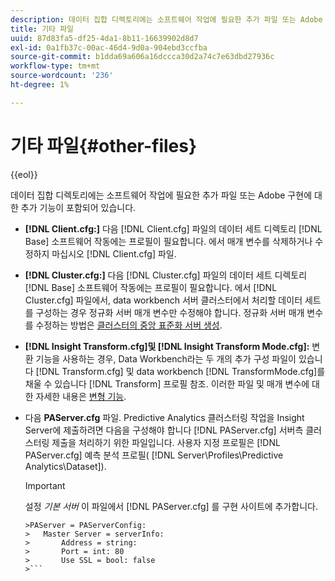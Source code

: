 ```yaml
---
description: 데이터 집합 디렉토리에는 소프트웨어 작업에 필요한 추가 파일 또는 Adobe 구현에 대한 추가 기능이 포함되어 있습니다.
title: 기타 파일
uuid: 87d83fa5-df25-4da1-8b11-16639902d8d7
exl-id: 0a1fb37c-00ac-46d4-9d0a-904ebd3ccfba
source-git-commit: b1dda69a606a16dccca30d2a74c7e63dbd27936c
workflow-type: tm+mt
source-wordcount: '236'
ht-degree: 1%

---
```


# 기타 파일{#other-files}

{{eol}}

데이터 집합 디렉토리에는 소프트웨어 작업에 필요한 추가 파일 또는 Adobe 구현에 대한 추가 기능이 포함되어 있습니다.

* **[!DNL Client.cfg:]** 다음 [!DNL Client.cfg] 파일의 데이터 세트 디렉토리 [!DNL Base] 소프트웨어 작동에는 프로필이 필요합니다. 에서 매개 변수를 삭제하거나 수정하지 마십시오 [!DNL Client.cfg] 파일.

* **[!DNL Cluster.cfg:]** 다음 [!DNL Cluster.cfg] 파일의 데이터 세트 디렉토리 [!DNL Base] 소프트웨어 작동에는 프로필이 필요합니다. 에서 [!DNL Cluster.cfg] 파일에서, data workbench 서버 클러스터에서 처리할 데이터 세트를 구성하는 경우 정규화 서버 매개 변수만 수정해야 합니다. 정규화 서버 매개 변수를 수정하는 방법은 [클러스터의 중앙 표준화 서버 생성](../../../home/c-dataset-const-proc/c-log-proc-config-file/c-ins-svr-file-svr-unit.md).

* **[!DNL Insight Transform.cfg]및 [!DNL Insight Transform Mode.cfg]:** 변환 기능을 사용하는 경우, Data Workbench라는 두 개의 추가 구성 파일이 있습니다 [!DNL Transform.cfg] 및 data workbench [!DNL TransformMode.cfg]를 채울 수 있습니다 [!DNL Transform] 프로필 참조. 이러한 파일 및 매개 변수에 대한 자세한 내용은 [변형 기능](https://experienceleague.adobe.com/docs/data-workbench/using/server-admin-install/transform/t-config-tfm.html).

* 다음 **PAServer.cfg** 파일. Predictive Analytics 클러스터링 작업을 Insight Server에 제출하려면 다음을 구성해야 합니다 [!DNL PAServer.cfg] 서버측 클러스터링 제출을 처리하기 위한 파일입니다.
사용자 지정 프로필은 [!DNL PAServer.cfg] 예측 분석 프로필( [!DNL Server\Profiles\Predictive Analytics\Dataset]).

   >[!IMPORTANT]
   >
   >설정 *기본 서버* 이 파일에서 [!DNL PAServer.cfg] 를 구현 사이트에 추가합니다.
   >
   >
   ```
   >PAServer = PAServerConfig: 
   >   Master Server = serverInfo: 
   >       Address = string: 
   >       Port = int: 80
   >       Use SSL = bool: false
   >```
